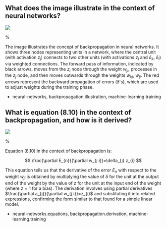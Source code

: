 ## What does the image illustrate in the context of neural networks?

![](https://cdn.mathpix.com/cropped/2024_05_26_5df28c9d7a64baac9eefg-1.jpg?height=308&width=491&top_left_y=215&top_left_x=1149)

%

The image illustrates the concept of backpropagation in neural networks. It shows three nodes representing units in a network, where the central unit (with activation $z_j$) connects to two other units (with activations $z_i$ and $\delta_k$, $\delta_l$) via weighted connections. The forward pass of information, indicated by black arrows, moves from the $z_i$ node through the weight $w_{ji}$, processes in the $z_j$ node, and then moves outwards through the weights $w_{kj}$, $w_{lj}$. The red arrows represent the backward propagation of errors ($\delta$'s), which are used to adjust weights during the training phase.

- neural-networks, backpropagation.illustration, machine-learning.training


## What is equation (8.10) in the context of backpropagation, and how is it derived?

![](https://cdn.mathpix.com/cropped/2024_05_26_5df28c9d7a64baac9eefg-1.jpg?height=308&width=491&top_left_y=215&top_left_x=1149)

%

Equation (8.10) in the context of backpropagation is:

$$
\frac{\partial E_{n}}{\partial w_{j i}}=\delta_{j} z_{i}
$$

This equation tells us that the derivative of the error $E_n$ with respect to the weight $w_{ji}$ is obtained by multiplying the value of $\delta$ for the unit at the output end of the weight by the value of $z$ for the unit at the input end of the weight (where $z=1$ for a bias). The derivation involves using partial derivatives $\frac{\partial a_{j}}{\partial w_{j i}}=z_{i}$ and substituting it into related expressions, confirming the form similar to that found for a simple linear model.

- neural-networks.equations, backpropagation.derivation, machine-learning.training
